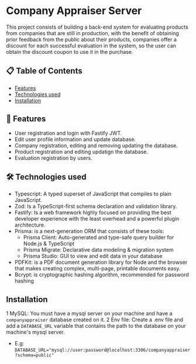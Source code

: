 # Company Appraiser Server
This project consists of building a back-end system for evaluating products from companies that are still in production, with the benefit of obtaining prior feedback from the public about their products, companies offer a discount for each successful evaluation in the system, so the user can obtain the discount coupon to use it in the purchase.

## 📋 Table of Contents
 - [Features](#-features)
 - [Technologies used](#-technologies)
 - [Installation](#installation)

## 🚀 Features
 - User registration and login with Fastify JWT.
 - Edit user profile information and update database.
 - Company registration, editing and removing updating the database.
 - Product registration and editing updatign the database.
 - Evaluation registration by users.

## 🛠️ Technologies used
 - Typescript: A typed superset of JavaScript that compiles to plain JavaScript.
 - Zod: Is a TypeScript-first schema declaration and validation library.
 - Fastify: Is a web framework highly focused on providing the best developer experience with the least overhead and a powerful plugin architecture.
 - Prisma: is a next-generation ORM that consists of these tools:
    - Prisma Client: Auto-generated and type-safe query builder for Node.js & TypeScript
    - Prisma Migrate: Declarative data modeling & migration system
    - Prisma Studio: GUI to view and edit data in your database
 - PDFKit: is a PDF document generation library for Node and the browser that makes creating complex, multi-page, printable documents easy.
 - Bcrypt: is cryptographic hashing algorithm, recommended for password hashing

## Installation
1 MySQL: You must have a mysql server on your machine and have a `companyappraiser` database created on it.
2 Env file: Create a .env file and add a `DATABASE_URL` variable that contains the path to the database on your machine's mysql server.
  - E.g: `DATABASE_URL="mysql://user:password@localhost:3306/companyappraiser?schema=public"`
